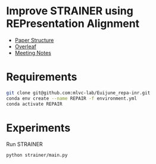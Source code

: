 # Improve STRAINER using REPresentation Alignment
- [Paper Structure](docs/paper_structure.md)
- [Overleaf](TBA)
- [Meeting Notes](TBA)

# Requirements
```bash
git clone git@github.com:mlvc-lab/Euijune_repa-inr.git
conda env create --name REPAIR -f environment.yml
conda activate REPAIR
```

# Experiments
Run STRAINER
```
python strainer/main.py
```
